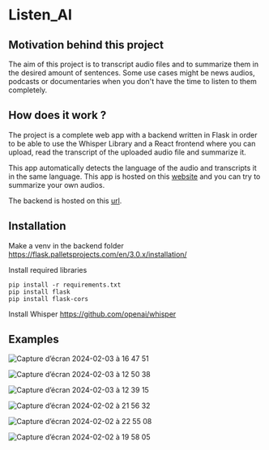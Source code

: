# Listen_AI

## Motivation behind this project

The aim of this project is to transcript audio files and to summarize them in the desired amount of sentences. Some use cases might be news audios, podcasts or documentaries when you don't have the time to listen to them completely.

## How does it work ?

The project is a complete web app with a backend written in Flask in order to be able to use the Whisper Library and a React frontend where you can upload, read the transcript of the uploaded audio file and summarize it.

This app automatically detects the language of the audio and transcripts it in the same language.
This app is hosted on this [website](http://217.160.142.195:3000/) and you can try to summarize your own audios.

The backend is hosted on this [url](http://217.160.142.195:5000/).

## Installation 

Make a venv in the backend folder
https://flask.palletsprojects.com/en/3.0.x/installation/

Install required libraries

```
pip install -r requirements.txt
pip install flask
pip install flask-cors
```

Install Whisper
https://github.com/openai/whisper

## Examples

![Capture d’écran 2024-02-03 à 16 47 51](https://github.com/lucas-kacz/Listen_AI/assets/74963340/548d623e-9803-4631-b062-8ba228837dca)

![Capture d’écran 2024-02-03 à 12 50 38](https://github.com/lucas-kacz/Listen_AI/assets/74963340/bea5c007-abb6-4e38-a068-bcc5aa6deeb7)

![Capture d’écran 2024-02-03 à 12 39 15](https://github.com/lucas-kacz/Listen_AI/assets/74963340/009bcefd-634d-4243-a3e9-049287a542a0)

![Capture d’écran 2024-02-02 à 21 56 32](https://github.com/lucas-kacz/Listen_AI/assets/74963340/db483e1b-a347-4f23-bb9f-398544f59723)

![Capture d’écran 2024-02-02 à 22 55 08](https://github.com/lucas-kacz/Listen_AI/assets/74963340/a52c3394-90bc-4a71-9e5c-1b600007047c)

![Capture d’écran 2024-02-02 à 19 58 05](https://github.com/lucas-kacz/Listen_AI/assets/74963340/c7fb6e86-1c6b-407a-8768-df769816b07a)
